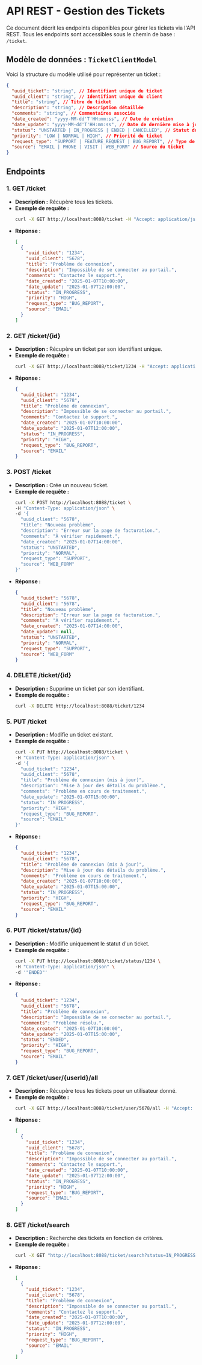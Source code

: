 # API REST - Gestion des Tickets

Ce document décrit les endpoints disponibles pour gérer les tickets via l'API REST. Tous les endpoints sont accessibles sous le chemin de base : `/ticket`.

## Modèle de données : `TicketClientModel`

Voici la structure du modèle utilisé pour représenter un ticket :

```json
{
  "uuid_ticket": "string", // Identifiant unique du ticket
  "uuid_client": "string", // Identifiant unique du client
  "title": "string", // Titre du ticket
  "description": "string", // Description détaillée
  "comments": "string", // Commentaires associés
  "date_created": "yyyy-MM-dd'T'HH:mm:ss", // Date de création
  "date_update": "yyyy-MM-dd'T'HH:mm:ss", // Date de dernière mise à jour
  "status": "UNSTARTED | IN_PROGRESS | ENDED | CANCELLED", // Statut du ticket
  "priority": "LOW | NORMAL | HIGH", // Priorité du ticket
  "request_type": "SUPPORT | FEATURE_REQUEST | BUG_REPORT", // Type de demande
  "source": "EMAIL | PHONE | VISIT | WEB_FORM" // Source du ticket
}
```

## Endpoints

### 1. **GET /ticket**
- **Description :** Récupère tous les tickets.
- **Exemple de requête :**
  ```bash
  curl -X GET http://localhost:8088/ticket -H "Accept: application/json"
  ```
- **Réponse :**
  ```json
  [
    {
      "uuid_ticket": "1234",
      "uuid_client": "5678",
      "title": "Problème de connexion",
      "description": "Impossible de se connecter au portail.",
      "comments": "Contactez le support.",
      "date_created": "2025-01-07T10:00:00",
      "date_update": "2025-01-07T12:00:00",
      "status": "IN_PROGRESS",
      "priority": "HIGH",
      "request_type": "BUG_REPORT",
      "source": "EMAIL"
    }
  ]
  ```

### 2. **GET /ticket/{id}**
- **Description :** Récupère un ticket par son identifiant unique.
- **Exemple de requête :**
  ```bash
  curl -X GET http://localhost:8088/ticket/1234 -H "Accept: application/json"
  ```
- **Réponse :**
  ```json
  {
    "uuid_ticket": "1234",
    "uuid_client": "5678",
    "title": "Problème de connexion",
    "description": "Impossible de se connecter au portail.",
    "comments": "Contactez le support.",
    "date_created": "2025-01-07T10:00:00",
    "date_update": "2025-01-07T12:00:00",
    "status": "IN_PROGRESS",
    "priority": "HIGH",
    "request_type": "BUG_REPORT",
    "source": "EMAIL"
  }
  ```

### 3. **POST /ticket**
- **Description :** Crée un nouveau ticket.
- **Exemple de requête :**
  ```bash
  curl -X POST http://localhost:8088/ticket \
  -H "Content-Type: application/json" \
  -d '{
    "uuid_client": "5678",
    "title": "Nouveau problème",
    "description": "Erreur sur la page de facturation.",
    "comments": "À vérifier rapidement.",
    "date_created": "2025-01-07T14:00:00",
    "status": "UNSTARTED",
    "priority": "NORMAL",
    "request_type": "SUPPORT",
    "source": "WEB_FORM"
  }'
  ```
- **Réponse :**
  ```json
  {
    "uuid_ticket": "5678",
    "uuid_client": "5678",
    "title": "Nouveau problème",
    "description": "Erreur sur la page de facturation.",
    "comments": "À vérifier rapidement.",
    "date_created": "2025-01-07T14:00:00",
    "date_update": null,
    "status": "UNSTARTED",
    "priority": "NORMAL",
    "request_type": "SUPPORT",
    "source": "WEB_FORM"
  }
  ```

### 4. **DELETE /ticket/{id}**
- **Description :** Supprime un ticket par son identifiant.
- **Exemple de requête :**
  ```bash
  curl -X DELETE http://localhost:8088/ticket/1234
  ```

### 5. **PUT /ticket**
- **Description :** Modifie un ticket existant.
- **Exemple de requête :**
  ```bash
  curl -X PUT http://localhost:8088/ticket \
  -H "Content-Type: application/json" \
  -d '{
    "uuid_ticket": "1234",
    "uuid_client": "5678",
    "title": "Problème de connexion (mis à jour)",
    "description": "Mise à jour des détails du problème.",
    "comments": "Problème en cours de traitement.",
    "date_update": "2025-01-07T15:00:00",
    "status": "IN_PROGRESS",
    "priority": "HIGH",
    "request_type": "BUG_REPORT",
    "source": "EMAIL"
  }'
  ```
- **Réponse :**
  ```json
  {
    "uuid_ticket": "1234",
    "uuid_client": "5678",
    "title": "Problème de connexion (mis à jour)",
    "description": "Mise à jour des détails du problème.",
    "comments": "Problème en cours de traitement.",
    "date_created": "2025-01-07T10:00:00",
    "date_update": "2025-01-07T15:00:00",
    "status": "IN_PROGRESS",
    "priority": "HIGH",
    "request_type": "BUG_REPORT",
    "source": "EMAIL"
  }
  ```

### 6. **PUT /ticket/status/{id}**
- **Description :** Modifie uniquement le statut d'un ticket.
- **Exemple de requête :**
  ```bash
  curl -X PUT http://localhost:8088/ticket/status/1234 \
  -H "Content-Type: application/json" \
  -d '"ENDED"'
  ```
- **Réponse :**
  ```json
  {
    "uuid_ticket": "1234",
    "uuid_client": "5678",
    "title": "Problème de connexion",
    "description": "Impossible de se connecter au portail.",
    "comments": "Problème résolu.",
    "date_created": "2025-01-07T10:00:00",
    "date_update": "2025-01-07T15:00:00",
    "status": "ENDED",
    "priority": "HIGH",
    "request_type": "BUG_REPORT",
    "source": "EMAIL"
  }
  ```

### 7. **GET /ticket/user/{userId}/all**
- **Description :** Récupère tous les tickets pour un utilisateur donné.
- **Exemple de requête :**
  ```bash
  curl -X GET http://localhost:8088/ticket/user/5678/all -H "Accept: application/json"
  ```
- **Réponse :**
  ```json
  [
    {
      "uuid_ticket": "1234",
      "uuid_client": "5678",
      "title": "Problème de connexion",
      "description": "Impossible de se connecter au portail.",
      "comments": "Contactez le support.",
      "date_created": "2025-01-07T10:00:00",
      "date_update": "2025-01-07T12:00:00",
      "status": "IN_PROGRESS",
      "priority": "HIGH",
      "request_type": "BUG_REPORT",
      "source": "EMAIL"
    }
  ]
  ```

### 8. **GET /ticket/search**
- **Description :** Recherche des tickets en fonction de critères.
- **Exemple de requête :**
  ```bash
  curl -X GET "http://localhost:8088/ticket/search?status=IN_PROGRESS&priority=HIGH&source=EMAIL&title=connexion" -H "Accept: application/json"
  ```
- **Réponse :**
  ```json
  [
    {
      "uuid_ticket": "1234",
      "uuid_client": "5678",
      "title": "Problème de connexion",
      "description": "Impossible de se connecter au portail.",
      "comments": "Contactez le support.",
      "date_created": "2025-01-07T10:00:00",
      "date_update": "2025-01-07T12:00:00",
      "status": "IN_PROGRESS",
      "priority": "HIGH",
      "request_type": "BUG_REPORT",
      "source": "EMAIL"
    }
  ]
  ```
